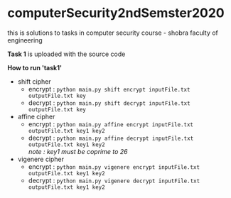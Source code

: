 # computerSecurity2ndSemster2020
this is solutions to tasks in computer security course - shobra faculty of engineering 

**Task 1** is uploaded with the source code<br/>

**How to run \'task1\'** <br/>

- shift cipher <br/>
  - encrypt : `python main.py shift encrypt inputFile.txt outputFile.txt key` <br/>
  - decrypt : `python main.py shift decrypt inputFile.txt outputFile.txt key` <br/>
- affine cipher <br/>
  - encrypt : `python main.py affine encrypt inputFile.txt outputFile.txt key1 key2` <br/>
  - decrypt : `python main.py affine decrypt inputFile.txt outputFile.txt key1 key2` <br/>
  *note : key1 must be coprime to 26*<br/>
- vigenere cipher <br/>
  - encrypt : `python main.py vigenere encrypt inputFile.txt outputFile.txt key1 key2` <br/>
  - decrypt : `python main.py vigenere decrypt inputFile.txt outputFile.txt key1 key2` <br/>
